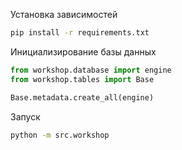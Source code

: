 
Установка зависимостей
```bash
pip install -r requirements.txt
```
Инициализирование базы данных
```python
from workshop.database import engine
from workshop.tables import Base

Base.metadata.create_all(engine)
```
Запуск
```bash
python -m src.workshop
```